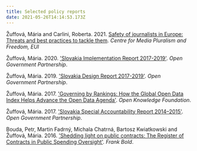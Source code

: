 ```yaml
---
title: Selected policy reports
date: 2021-05-26T14:14:53.173Z
---
```

Žuffová, Mária and Carlini, Roberta. 2021. [Safety of journalists in Europe: Threats and best practices to tackle them](https://cadmus.eui.eu/handle/1814/70637). *Centre for Media Pluralism and Freedom, EUI*

Žuffová, Mária. 2020. ['Slovakia Implementation Report 2017-2019'](https://www.opengovpartnership.org/wp-content/uploads/2020/04/Slovakia_Implementation_Report_2017-2019_EN.pdf). *Open Government Partnership*.

Žuffová, Mária. 2019. ['Slovakia Design Report 2017-2019'](https://www.opengovpartnership.org/wp-content/uploads/2019/06/Slovakia_Design-Report_2017-2019_EN.pdf). *Open Government Partnership*.

Žuffová, Mária. 2017. ['Governing by Rankings: How the Global Open Data Index Helps Advance the Open Data Agenda'](https://research.okfn.org/governing-by-rankings/). *Open Knowledge Foundation*.

Žuffová, Mária. 2017. ['Slovakia Special Accountability Report 2014–2015'](https://www.opengovpartnership.org/wp-content/uploads/2017/05/Slovakia_Special-Accountability-Report_for-public-comment.pdf). *Open Government Partnership*.

Bouda, Petr, Martin Fadrný, Michala Chatrná, Bartosz Kwiatkowski and Žuffová, Mária. 2016. ['Shedding light on public contracts: The Register of Contracts in Public Spending Oversight'](https://en.frankbold.org/sites/default/files/publikace/shedding_light_on_public_contracts_fin.pdf). *Frank Bold*. 

